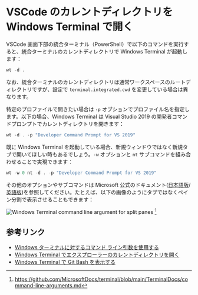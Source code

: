 # VSCode のカレントディレクトリを Windows Terminal で開く

VSCode 画面下部の統合ターミナル（PowerShell）で以下のコマンドを実行すると、統合ターミナルのカレントディレクトリで Windows Terminal が起動します：

```powershell
wt -d .
```

なお、統合ターミナルのカレントディレクトリは通常ワークスペースのルートディレクトリですが、設定で `terminal.integrated.cwd` を変更している場合は異なります。

特定のプロファイルで開きたい場合は `-p` オプションでプロファイル名を指定します。以下の場合、Windows Terminal は Visual Studio 2019 の開発者コマンドプロンプトでカレントディレクトリを開きます：

```powershell
wt -d . -p "Developer Command Prompt for VS 2019"
```

既に Windows Terminal を起動している場合、新規ウィンドウではなく新規タブで開いてほしい時もあるでしょう。`-w` オプションと `nt` サブコマンドを組み合わせることで実現できます：

```powershell
wt -w 0 nt -d . -p "Developer Command Prompt for VS 2019"
```

その他のオプションやサブコマンドは Microsoft 公式のドキュメント([日本語版](https://docs.microsoft.com/ja-jp/windows/terminal/command-line-arguments?tabs=windows)/[英語版](https://github.com/MicrosoftDocs/terminal/blob/main/TerminalDocs/command-line-arguments.md))を参照してください。たとえば、以下の画像のようにタブではなくペイン分割で表示させることもできます：

![Windows Terminal command line argument for split panes](https://raw.githubusercontent.com/MicrosoftDocs/terminal/main/TerminalDocs/images/terminal-command-args.gif) [^1]

[^1]: https://github.com/MicrosoftDocs/terminal/blob/main/TerminalDocs/command-line-arguments.md

## 参考リンク

* [Windows ターミナルに対するコマンド ライン引数を使用する](https://docs.microsoft.com/ja-jp/windows/terminal/command-line-arguments?tabs=windows)
* [Windows Terminal でエクスプローラーのカレントディレクトリを開く](https://qiita.com/yokra9/items/8b771583fe4404646841)
* [Windows Terminal で Git Bash を表示する](https://qiita.com/yokra9/items/bdd0882268b308cf22ca)
